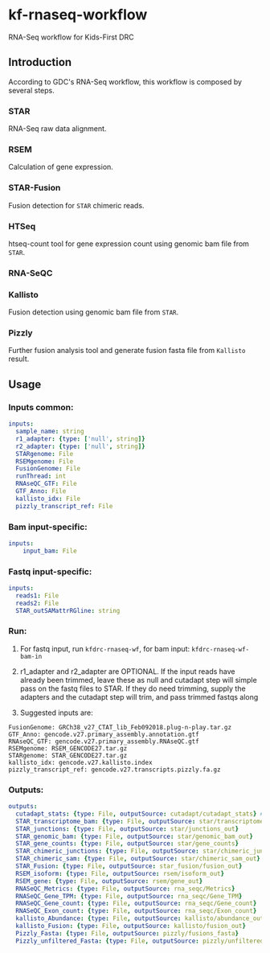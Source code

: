 # kf-rnaseq-workflow
RNA-Seq workflow for Kids-First DRC

## Introduction
According to GDC's RNA-Seq workflow, this workflow is composed by several steps.

### STAR
RNA-Seq raw data alignment.
### RSEM
Calculation of gene expression.
### STAR-Fusion
Fusion detection for `STAR` chimeric reads.
### HTSeq
htseq-count tool for gene expression count using genomic bam file from `STAR`.
### RNA-SeQC
### Kallisto
Fusion detection using genomic bam file from `STAR`.
### Pizzly
Further fusion analysis tool and generate fusion fasta file from `Kallisto` result.


## Usage

### Inputs common:
```yaml
inputs:
  sample_name: string
  r1_adapter: {type: ['null', string]}
  r2_adapter: {type: ['null', string]}
  STARgenome: File
  RSEMgenome: File
  FusionGenome: File
  runThread: int
  RNAseQC_GTF: File
  GTF_Anno: File
  kallisto_idx: File
  pizzly_transcript_ref: File
```

### Bam input-specific:
```yaml
inputs:
    input_bam: File

```

### Fastq input-specific:
```yaml
inputs:
  reads1: File
  reads2: File
  STAR_outSAMattrRGline: string

```

### Run:

1) For fastq input, run `kfdrc-rnaseq-wf`, for bam input: `kfdrc-rnaseq-wf-bam-in`

2) r1_adapter and r2_adapter are OPTIONAL.  If the input reads have already been trimmed, leave these as null and 
cutadapt step will simple pass on the fastq files to STAR.  If they do need trimming, supply the adapters and the 
cutadapt step will trim, and pass trimmed fastqs along

3) Suggested inputs are:
```text
FusionGenome: GRCh38_v27_CTAT_lib_Feb092018.plug-n-play.tar.gz
GTF_Anno: gencode.v27.primary_assembly.annotation.gtf
RNAseQC_GTF: gencode.v27.primary_assembly.RNAseQC.gtf
RSEMgenome: RSEM_GENCODE27.tar.gz
STARgenome: STAR_GENCODE27.tar.gz
kallisto_idx: gencode.v27.kallisto.index
pizzly_transcript_ref: gencode.v27.transcripts.pizzly.fa.gz
```

### Outputs:
```yaml
outputs:
  cutadapt_stats: {type: File, outputSource: cutadapt/cutadapt_stats} # only if adapter supplied
  STAR_transcriptome_bam: {type: File, outputSource: star/transcriptome_bam_out}
  STAR_junctions: {type: File, outputSource: star/junctions_out}
  STAR_genomic_bam: {type: File, outputSource: star/genomic_bam_out}
  STAR_gene_counts: {type: File, outputSource: star/gene_counts}
  STAR_chimeric_junctions: {type: File, outputSource: star/chimeric_junctions}
  STAR_chimeric_sam: {type: File, outputSource: star/chimeric_sam_out}
  STAR_Fusion: {type: File, outputSource: star_fusion/fusion_out}
  RSEM_isoform: {type: File, outputSource: rsem/isoform_out}
  RSEM_gene: {type: File, outputSource: rsem/gene_out}
  RNASeQC_Metrics: {type: File, outputSource: rna_seqc/Metrics}
  RNASeQC_Gene_TPM: {type: File, outputSource: rna_seqc/Gene_TPM}
  RNASeQC_Gene_count: {type: File, outputSource: rna_seqc/Gene_count}
  RNASeQC_Exon_count: {type: File, outputSource: rna_seqc/Exon_count}
  kallisto_Abundance: {type: File, outputSource: kallisto/abundance_out}
  kallisto_Fusion: {type: File, outputSource: kallisto/fusion_out}
  Pizzly_Fasta: {type: File, outputSource: pizzly/fusions_fasta}
  Pizzly_unfiltered_Fasta: {type: File, outputSource: pizzly/unfiltered_fusion_fasta}
  ```
